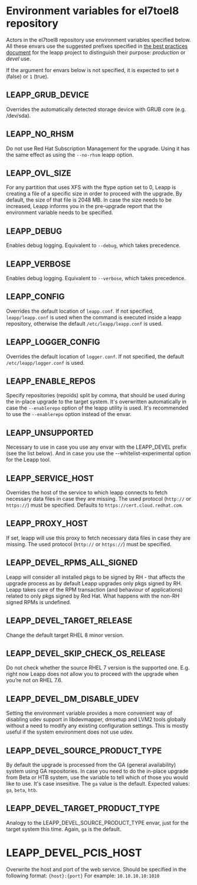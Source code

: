 # Environment variables for el7toel8 repository

Actors in the el7toel8 repository use environment variables specified below.
All these envars use the suggested prefixes specified in
[the best practices document](../best-practices#use-the-leapp-and-leapp-devel-prefixes-for-new-envars)
for the leapp project to distinguish their purpose: *production* or *devel* use.

If the argument for envars below is not specified, it is expected to set `0`
(false) or `1` (true).


## LEAPP_GRUB_DEVICE

Overrides the automatically detected storage device with GRUB core (e.g. /dev/sda).


## LEAPP_NO_RHSM

Do not use Red Hat Subscription Management for the upgrade. Using it has the
same effect as using the `--no-rhsm` leapp option.


## LEAPP_OVL_SIZE

For any partition that uses XFS with the ftype option set to 0, Leapp is
creating a file of a specific size in order to proceed with the upgrade.
By default, the size of that file is 2048 MB. In case the size needs to be
increased, Leapp informs you in the pre-upgrade report that the environment
variable needs to be specified.


## LEAPP_DEBUG

Enables debug logging. Equivalent to `--debug`, which takes precedence.


## LEAPP_VERBOSE

Enables debug logging. Equivalent to `--verbose`, which takes precedence.


## LEAPP_CONFIG

Overrides the default location of `leapp.conf`. If not specified,
`leapp/leapp.conf` is used when the command is executed inside a leapp
repository, otherwise the default `/etc/leapp/leapp.conf` is used.


## LEAPP_LOGGER_CONFIG

Overrides the default location of `logger.conf`. If not specified, the default
`/etc/leapp/logger.conf` is used.


## LEAPP_ENABLE_REPOS

Specify repositories (repoids) split by comma, that should be used during the
in-place upgrade to the target system. It's overwritten automatically in case
the `--enablerepo` option of the leapp utility is used. It's recommended to use
the `--enablerepo` option instead of the envar.


## LEAPP_UNSUPPORTED

Necessary to use in case you use any envar with the LEAPP_DEVEL prefix
(see the list below). And in case you use the --whitelist-experimental option
for the Leapp tool.


## LEAPP_SERVICE_HOST

Overrides the host of the service to which leapp connects to fetch necessary data files in case they are missing. The used protocol (`http://` or `https://`) must be specified. Defaults to `https://cert.cloud.redhat.com`.


## LEAPP_PROXY_HOST

If set, leapp will use this proxy to fetch necessary data files in case they are missing. The used protocol (`http://` or `https://`) must be specified.


## LEAPP_DEVEL_RPMS_ALL_SIGNED

Leapp will consider all installed pkgs to be signed by RH - that affects
the upgrade process as by default Leapp upgrades only pkgs signed by RH.
Leapp takes care of the RPM transaction (and behaviour of applications)
related to only pkgs signed by Red Hat. What happens with the non-RH signed
RPMs is undefined.


## LEAPP_DEVEL_TARGET_RELEASE

Change the default target RHEL 8 minor version.


## LEAPP_DEVEL_SKIP_CHECK_OS_RELEASE

Do not check whether the source RHEL 7 version is the supported one.
E.g. right now Leapp does not allow you to proceed with the upgrade
when you’re not on RHEL 7.6.


## LEAPP_DEVEL_DM_DISABLE_UDEV

Setting the environment variable provides a more convenient
way of disabling udev support in libdevmapper, dmsetup and LVM2 tools globally
without a need to modify any existing configuration settings.
This is mostly useful if the system environment does not use udev.


## LEAPP_DEVEL_SOURCE_PRODUCT_TYPE

By default the upgrade is processed from the GA (general availability) system
using GA repositories. In case you need to do the in-place upgrade from
Beta or HTB system, use the variable to tell which of those you would like
to use. It's case insesitive. The `ga` value is the default.
Expected values: `ga`, `beta`, `htb`.


## LEAPP_DEVEL_TARGET_PRODUCT_TYPE

Analogy to the LEAPP_DEVEL_SOURCE_PRODUCT_TYPE envar, just for the target
system this time. Again, `ga` is the default.


# LEAPP_DEVEL_PCIS_HOST

Overwrite the host and port of the web service.
Should be specified in the following format:
`{host}:{port}`
For example: `10.10.10.10:1010`
